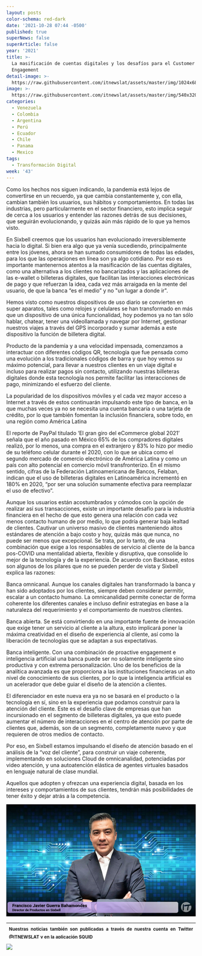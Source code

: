 ```yaml
---
layout: posts
color-schema: red-dark
date: '2021-10-28 07:44 -0500'
published: true
superNews: false
superArticle: false
year: '2021'
title: >-
  La masificación de cuentas digitales y los desafíos para el Customer
  Engagement
detail-image: >-
  https://raw.githubusercontent.com/itnewslat/assets/master/img/1024x680/Francisco-Javier-Guerra-Bahamondes-g.jpg
image: >-
  https://raw.githubusercontent.com/itnewslat/assets/master/img/540x320/Francisco-Javier-Guerra-Bahamondes-p.jpg
categories:
  - Venezuela
  - Colombia
  - Argentina
  - Perú
  - Ecuador
  - Chile
  - Panama
  - Mexico
tags:
  - Transformación Digital
week: '43'
---
```

Como los hechos nos siguen indicando, la pandemia está lejos de convertirse en un recuerdo, ya que cambia constantemente y, con ella, cambian también los usuarios, sus hábitos y comportamientos. En todas las industrias, pero particularmente en el sector financiero, esto implica seguir de cerca a los usuarios y entender las razones detrás de sus decisiones, que seguirán evolucionando, y quizás aún más rápido de lo que ya hemos visto.

En Sixbell creemos que los usuarios han evolucionado irreversiblemente hacia lo digital. Si bien era algo que ya venía sucediendo, principalmente entre los jóvenes, ahora se han sumado consumidores de todas las edades, para los que las operaciones en línea son ya algo cotidiano. Por eso es importante mantenernos atentos a la masificación de las cuentas digitales, como una alternativa a los clientes no bancarizados y las aplicaciones de las e-wallet o billeteras digitales, que facilitan las interacciones electrónicas de pago y que refuerzan la idea, cada vez más arraigada en la mente del usuario, de que la banca “es el medio” y no "un lugar a donde ir".

Hemos visto como nuestros dispositivos de uso diario se convierten en super aparatos, tales como relojes y celulares se han transformado en más que un dispositivo de una única funcionalidad, hoy podemos ya no tan sólo hablar, chatear, tener una videollamada y navegar por Internet, gestionar nuestros viajes a través del GPS incorporado y sumar además a este dispositivo la función de billetera digital.

Producto de la pandemia y a una velocidad impensada, comenzamos a interactuar con diferentes códigos QR, tecnología que fue pensada como una evolución a los tradicionales códigos de barra y que hoy vemos su máximo potencial, para llevar a nuestros clientes en un viaje digital e incluso para realizar pagos sin contacto, utilizando nuestras billeteras digitales donde esta tecnología nos permite facilitar las interacciones de pago, minimizando el esfuerzo del cliente.

La popularidad de los dispositivos móviles y el cada vez mayor acceso a Internet a través de estos continuarán impulsando este tipo de banca, en la que muchas veces ya no se necesita una cuenta bancaria o una tarjeta de crédito, por lo que también fomentan la inclusión financiera, sobre todo, en una región como América Latina

El reporte de PayPal titulado ‘El gran giro del eCommerce global 2021’ señala que el año pasado en México 65% de los compradores digitales realizó, por lo menos, una compra en el extranjero y 83% lo hizo por medio de su teléfono celular durante el 2020, con lo que se ubica como el segundo mercado de comercio electrónico de América Latina y como un país con alto potencial en comercio móvil transfronterizo. En el mismo sentido, cifras de la Federación Latinoamericana de Bancos, Felaban, indican que el uso de billeteras digitales en Latinoamérica incrementó en 180% en 2020, “por ser una solución sumamente efectiva para reemplazar el uso de efectivo”.

 

Aunque los usuarios están acostumbrados y cómodos con la opción de realizar así sus transacciones, existe un importante desafío para la industria financiera en el hecho de que esto genera una relación con cada vez menos contacto humano de por medio, lo que podría generar baja lealtad de clientes. Cautivar un universo masivo de clientes manteniendo altos estándares de atención a bajo costo y hoy, quizás más que nunca, no puede ser menos que excepcional. Se trata, por lo tanto, de una combinación que exige a los responsables de servicio al cliente de la banca pos-COVID una mentalidad abierta, flexible y disruptiva, que consolide lo mejor de la tecnología y de la experiencia. De acuerdo con Backbase, estos son algunos de los pilares que no se pueden perder de vista y Sixbell explica las razones:

Banca omnicanal. Aunque los canales digitales han transformado la banca y han sido adoptados por los clientes, siempre deben considerar permitir, escalar a un contacto humano. La omnicanalidad permite conectar de forma coherente los diferentes canales e incluso definir estrategias en base a la naturaleza del requerimiento y el comportamiento de nuestros clientes.
 
Banca abierta. Se está convirtiendo en una importante fuente de innovación que exige tener un servicio al cliente a la altura, esto implicará poner la máxima creatividad en el diseño de experiencia al cliente, así como la liberación de tecnologías que se adaptan a sus expectativas.
 
Banca inteligente. Con una combinación de proactive engagement e inteligencia artificial una banca puede ser no solamente inteligente sino productiva y con extrema personalización. Uno de los beneficios de la analítica avanzada es que proporciona a las instituciones financieras un alto nivel de conocimiento de sus clientes, por lo que la inteligencia artificial es un acelerador que debe guiar el diseño de la atención a clientes.

El diferenciador en este nueva era ya no se basará en el producto o la tecnología en sí, sino en la experiencia que podamos construir para la atención del cliente. Este es el desafío clave de empresas que han incursionado en el segmento de billeteras digitales, ya que esto puede aumentar el número de interacciones en el centro de atención por parte de clientes que, además, son de un segmento, completamente nuevo y que requieren de otros medios de contacto.

Por eso, en Sixbell estamos impulsando el diseño de atención basado en el análisis de la “voz del cliente”, para construir un viaje coherente, implementando en soluciones Cloud de omnicanalidad, potenciadas por video atención, y una autoatención elástica de agentes virtuales basados en lenguaje natural de clase mundial.

Aquellos que adopten y ofrezcan una experiencia digital, basada en los intereses y comportamientos de sus clientes, tendrán más posibilidades de tener éxito y dejar atrás a la competencia.

![](https://raw.githubusercontent.com/itnewslat/assets/master/img/540x320/Francisco-Javier-Guerra-Bahamondes-p.jpg)

<table style="height: 42px;" width="569">
<tbody>
<tr>
<td style="text-align: justify;"><sub><strong>Nuestras noticias también son publicadas a través de nuestra cuenta en Twitter <a href="https://twitter.com/itnewslat?lang=es">@ITNEWSLAT</a> y en la aplicación <a href="https://squidapp.co/en/">SQUID</a></strong></sub></td>
</tr>
</tbody>
</table>

<img src="https://tracker.metricool.com/c3po.jpg?hash=56f88a41e39ab42c063cc51676587a04"/>